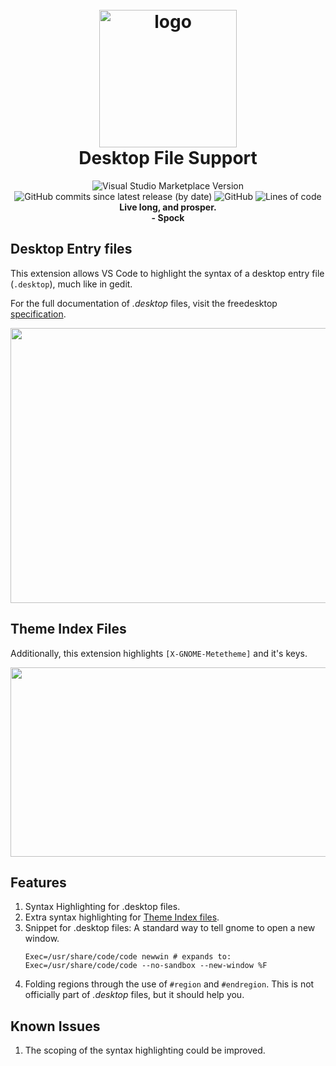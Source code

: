 <h1 align="center">
    <br>
        <img src="https://raw.githubusercontent.com/nico-castell/desktop-file-support/main/assets/extension_icon.png" width="220" height="220" alt="logo">
    <br>
    Desktop File Support
</h1>

<p align="center">
    <img alt="Visual Studio Marketplace Version" src="https://img.shields.io/visual-studio-marketplace/v/nico-castell.linux-desktop-file?color=yellow&label=Version&style=flat-square">
    <img alt="GitHub commits since latest release (by date)" src="https://img.shields.io/github/commits-since/nico-castell/desktop-file-support/latest?color=yellow&  label=Commits%20since%20last%20release&style=flat-square">
    <img alt="GitHub" src="https://img.shields.io/github/license/nico-castell/desktop-file-support?color=yellow&label=License&style=flat-square">
    <img alt="Lines of code" src="https://img.shields.io/tokei/lines/github/nico-castell/desktop-file-support?color=yellow&label=Lines%20of%20code&style=flat-square">
    <br><b>Live long, and prosper.<br>- Spock</b>
</p>

## Desktop Entry files
This extension allows VS Code to highlight the syntax of a desktop entry file (`.desktop`), much like in gedit.

For the full documentation of *.desktop* files, visit the freedesktop [specification](https://specifications.freedesktop.org/desktop-entry-spec/latest/index.html).

<!-- <img width="625" height="440" src="assets/code-screenshot.png" alt="logo"> -->
<img width="625" height="440" src="https://raw.githubusercontent.com/nico-castell/desktop-file-support/main/assets/code-screenshot.png">

## Theme Index Files
Additionally, this extension highlights `[X-GNOME-Metetheme]` and it's keys.

<!-- <img width="625" height="303" src="assets/theme-screenshot.png"> -->
<img width="625" height="303" src="https://raw.githubusercontent.com/nico-castell/desktop-file-support/main/assets/theme-screenshot.png">
<!-- This GNOME theme can be found at: https://www.gnome-look.org/p/1253385/ -->

##  Features
1. Syntax Highlighting for .desktop files.
2. Extra syntax highlighting for [Theme Index files](https://people.gnome.org/~shaunm/admin-guide/themes-17.html).
3. Snippet for .desktop files: A standard way to tell gnome to open a new window.
    ```
    Exec=/usr/share/code/code newwin # expands to:
    Exec=/usr/share/code/code --no-sandbox --new-window %F
    ```
4. Folding regions through the use of `#region` and `#endregion`. This is not officially part of *.desktop* files, but it should help you.

##  Known Issues
1. The scoping of the syntax highlighting could be improved.
